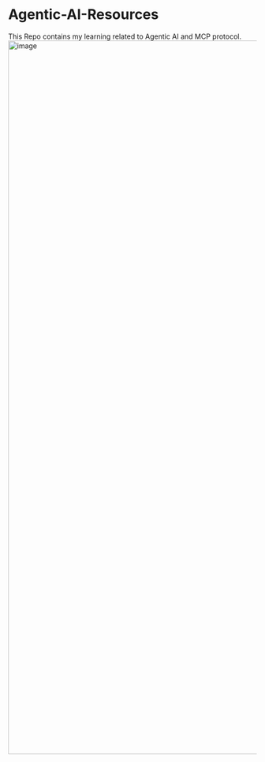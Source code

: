 # Agentic-AI-Resources
This Repo contains my learning related to Agentic AI and MCP protocol. 
<img width="2260" height="1446" alt="image" src="https://github.com/user-attachments/assets/44e45c44-dd6d-4d14-a9f2-7b830e01ad62" />
